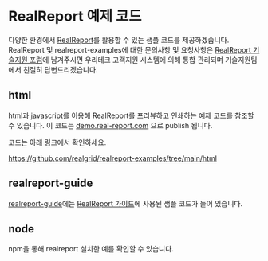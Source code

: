 # RealReport 예제 코드

다양한 환경에서 [RealReport](https://real-report.com)를 활용할 수 있는 샘플 코드를 제공하겠습니다.
RealReport 및 realreport-examples에 대한 문의사항 및 요청사항은 [RealReport 기술지원 포럼](https://forum.realgrid.com/categories/z6SA78vS9G6cgiYht)에 남겨주시면 우리테크 고객지원 시스템에 의해 통합 관리되며 기술지원팀에서 친절히 답변드리겠습니다.

## html

html과 javascript를 이용해 RealReport를 프리뷰하고 인쇄하는 예제 코드를 참조할 수 있습니다. 이 코드는 [demo.real-report.com](https://demo.real-report.com) 으로 publish 됩니다.

코드는 아래 링크에서 확인하세요.

https://github.com/realgrid/realreport-examples/tree/main/html

## realreport-guide

[realreport-guide](tree/main/report-guide)에는 [RealReport 가이드](https://www.real-report.com/docs/guide/viewer/install)에 사용된 샘플 코드가 들어 있습니다.

## node

npm을 통해 realreport 설치한 예를 확인할 수 있습니다.